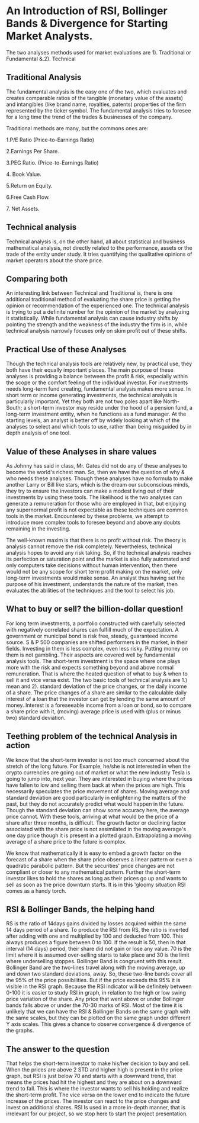 # An Introduction of RSI, Bollinger Bands & Divergence for Starting Market Analysts. #

The two analyses methods used for market evaluations are 1). Traditional
or Fundamental &.2). Technical

## Traditional Analysis

The fundamental analysis is the easy one of the two, which evaluates and
creates comparable ratios of the tangible (monetary value of the assets)
and intangibles (like brand name, royalties, patents) properties of the
firm represented by the ticker symbol. The fundamental analysis tries to
foresee for a long time the trend of the trades & businesses of the
company.

Traditional methods are many, but the commons ones are:

1.P/E Ratio (Price-to-Earnings Ratio)

2.Earnings Per Share.

3.PEG Ratio. (Price-to-Earnings Ratio)

4\. Book Value.

5.Return on Equity.

6.Free Cash Flow.

7\. Net Assets.

## Technical analysis

Technical analysis is, on the other hand, all about statistical and
business mathematical analysis, not directly related to the performance,
assets or the trade of the entity under study. It tries quantifying the
qualitative opinions of market operators about the share price.

## Comparing both

An interesting link between Technical and Traditional is, there is one
additional traditional method of evaluating the share price is getting
the opinion or recommendation of the experienced one. The technical
analysis is trying to put a definite number for the opinion of the
market by analyzing it statistically. While fundamental analysis can
cause industry shifts by pointing the strength and the weakness of the
industry the firm is in, while technical analysis narrowly focuses only
on skim profit out of these shifts.

## Practical Use of these Analyses

Though the technical analysis tools are relatively new, by practical
use, they both have their equally important places. The main purpose of
these analyses is providing a balance between the profit & risk,
especially within the scope or the comfort feeling of the individual
investor. For investments needs long-term fund creating, fundamental
analysis makes more sense. In short term or income generating
investments, the technical analysis is particularly important. Yet they
both are not two poles apart like North-South; a short-term investor may
reside under the hood of a pension fund, a long-term investment entity,
when he functions as a fund manager. At the starting levels, an analyst
is better off by widely looking at which of the analyses to select and
which tools to use, rather than being misguided by in depth analysis of
one tool.

## Value of these Analyses in share values

As Johnny has said in class, Mr. Gates did not do any of these analyses
to become the world's richest man. So, then we have the question of why
& who needs these analyses. Though these analyses have no formula to
make another Larry or Bill like stars, which is the dream our
subconscious minds, they try to ensure the investors can make a modest
living out of their investments by using these tools. The likelihood is
the two analyses can generate a remuneration for those who are employed
in that, but enjoying any supernormal profit is not expectable as these
techniques are common tools in the market. Encountered by these
problems, we attempt to introduce more complex tools to foresee beyond
and above any doubts remaining in the investing.

The well-known maxim is that there is no profit without risk. The theory
is analysis cannot remove the risk completely. Nevertheless, technical
analysis hopes to avoid any risk taking. So, if the technical analysis
reaches its perfection or saturation point and the market is also fully
automated and only computers take decisions without human intervention,
then there would not be any scope for short term profit making on the
market, only long-term investments would make sense. An analyst thus
having set the purpose of his investment, understands the nature of the
market, then evaluates the abilities of the techniques and the tool to
select his job.

## What to buy or sell? the billion-dollar question!

For long term investments, a portfolio constructed with carefully
selected with negatively correlated shares can fulfill much of the
expectation. A government or municipal bond is risk free, steady,
guaranteed income source. S & P 500 companies are shifted performers in
the market, in their fields. Investing in them is less complex, even
less risky. Putting money on them is not gambling. Their aspects are
covered well by fundamental analysis tools. The short-term investment is
the space where one plays more with the risk and expects something
beyond and above normal remuneration. That is where the heated question
of what to buy & when to sell it and vice versa exist. The two basic
tools of technical analysis are 1.) mean and 2). standard deviation of
the price changes, or the daily income of a share. The price changes of
a share are similar to the calculable daily interest of a loan that the
investor can get by lending the same amount of money. Interest is a
foreseeable income from a loan or bond, so to compare a share price with
it, (moving) average price is used with (plus or minus two) standard
deviation.

## Teething problem of the technical Analysis in action

We know that the short-term investor is not too much concerned about the
stretch of the long future. For Example, he/she is not interested in
when the crypto currencies are going out of market or what the new
industry Tesla is going to jump into, next year. They are interested in
buying where the prices have fallen to low and selling them back at when
the prices are high. This necessarily speculates the price movement of
shares. Moving average and standard deviation are good particularly in
enlightening the matters of the past, but they do not accurately predict
what would happen in the future. Though the standard deviation can show
some accuracy here, the average price cannot. With these tools, arriving
at what would be the price of a share after three months, is difficult.
The growth factor or declining factor associated with the share price is
not assimilated in the moving average's one day price though it is
present in a plotted graph. Extrapolating a moving average of a share
price to the future is complex.

We know that mathematically it is easy to embed a growth factor on the
forecast of a share when the share price observes a linear pattern or
even a quadratic parabolic pattern. But the securities' price changes
are not compliant or closer to any mathematical pattern. Further the
short-term investor likes to hold the shares as long as their prices go
up and wants to sell as soon as the price downturn starts. It is in this
'gloomy situation RSI comes as a handy torch.

## RSI & Bollinger Bands, the helping hand

RS is the ratio of 14days gains divided by losses acquired within the
same 14 days period of a share. To produce the RSI from RS, the ratio is
inverted after adding with one and multiplied by 100 and deducted from
100. This always produces a figure between 0 to 100. If the result is
50, then in that interval (14 days) period, their share did not gain or
lose any value. 70 is the limit where it is assumed over-selling starts
to take place and 30 is the limit where underselling stoppes. Bollinger
Band is congruent with this result. Bollinger Band are the two-lines
travel along with the moving average, up and down two standard
deviations, away. So, these two-line bands cover all the 95% of the
price possibilities. But if the price exceeds this 95% it is visible in
the RSI graph. Because the RSI indicator will be definitely between
0-100 it is easier to study RSI in graph, in relation to the high or low
swing price variation of the share. Any price that went above or under
Bollinger bands falls above or under the 70-30 marks of RSI. Most of the
time it is unlikely that we can have the RSI & Bollinger Bands on the
same graph with the same scales, but they can be plotted on the same
graph under different Y axis scales. This gives a chance to observe
convergence & divergence of the graphs.

## The answer to the question

That helps the short-term investor to make his/her decision to buy and
sell. When the prices are above 2 STD and higher high is present in the
price graph, but RSI is just below 70 and starts with a downward trend,
that means the prices had hit the highest and they are about on a
downward trend to fall. This is where the investor wants to sell his
holding and realize the short-term profit. The vice versa on the lower
end to indicate the future increase of the prices. The investor can
react to the price changes and invest on additional shares. RSI Is used
in a more in-depth manner, that is irrelevant for our project, so we
stop here to start the project presentation.
